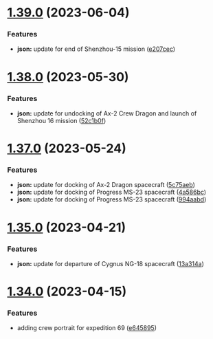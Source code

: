 # [1.39.0](https://github.com/corquaid/international-space-station-APIs/compare/v1.38.0...v1.39.0) (2023-06-04)


### Features

* **json:** update for end of Shenzhou-15 mission ([e207cec](https://github.com/corquaid/international-space-station-APIs/commit/e207cec9233c0142713399e98caa929ea09f7dbd))



# [1.38.0](https://github.com/corquaid/international-space-station-APIs/compare/v1.37.0...v1.38.0) (2023-05-30)


### Features

* **json:** update for undocking of Ax-2 Crew Dragon and launch of Shenzhou 16 mission ([52c1b0f](https://github.com/corquaid/international-space-station-APIs/commit/52c1b0fa173b06b03839d95b1c7a073110b793d7))



# [1.37.0](https://github.com/corquaid/international-space-station-APIs/compare/v1.35.0...v1.37.0) (2023-05-24)


### Features

* **json:** update for docking of Ax-2 Dragon spacecraft ([5c75aeb](https://github.com/corquaid/international-space-station-APIs/commit/5c75aebcddba4715c7fdf4b392c8c2d60176354f))
* **json:** update for docking of Progress MS-23 spacecraft ([4a586bc](https://github.com/corquaid/international-space-station-APIs/commit/4a586bcda85077f7f38e6d830111bcacdbeeb7c2))
* **json:** update for docking of Progress MS-23 spacecraft ([994aabd](https://github.com/corquaid/international-space-station-APIs/commit/994aabdcb149b593a0e80b44a66ea9ed8b62962c))



# [1.35.0](https://github.com/corquaid/international-space-station-APIs/compare/v1.34.0...v1.35.0) (2023-04-21)


### Features

* **json:** update for departure of Cygnus NG-18 spacecraft ([13a314a](https://github.com/corquaid/international-space-station-APIs/commit/13a314ace1a23b55580d90210ec5b9dc1c4cc6f5))



# [1.34.0](https://github.com/corquaid/international-space-station-APIs/compare/v1.33.0...v1.34.0) (2023-04-15)


### Features

* adding crew portrait for expedition 69 ([e645895](https://github.com/corquaid/international-space-station-APIs/commit/e64589525194cbb552b5ce24214b19ecc3cd409b))



